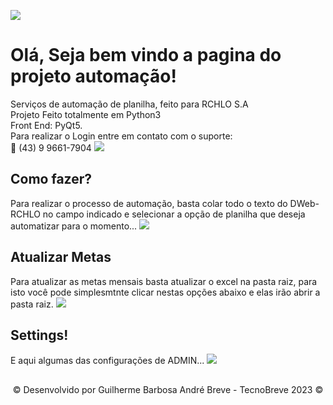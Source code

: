 <image src='https://github.com/TecnoBreve/Automacao/blob/main/img/man.png'></image>
<h1>Olá, Seja bem vindo a pagina do projeto automação!</h1>
Serviços de automação de planilha, feito para RCHLO S.A <br>
Projeto Feito totalmente em Python3 <br>
Front End: PyQt5.
<br/>
Para realizar o Login entre em contato com o suporte:<br>
📱 (43) 9 9661-7904
<image src='https://github.com/TecnoBreve/Automacao/blob/main/img/pscreen.jpeg'></image>
<br/>
<h2>Como fazer?</h2>
Para realizar o processo de automação, basta colar todo o texto do DWeb-RCHLO no campo indicado e selecionar a opção de planilha que deseja automatizar para o momento...
<image src='img/pscreen2.png'></image>
<br/>
<h2>Atualizar Metas</h2>
Para atualizar as metas mensais basta atualizar o excel na pasta raiz,
para isto você pode simplesmtnte clicar nestas opções abaixo e elas irão abrir a pasta raiz.
<image src = "img/pscreen3.png"/>
<br/>
<h2>Settings!</h2>
E aqui algumas das configurações de ADMIN...
<image src = "img/pscreen4.png"/>
<br/>
<h2></h2>
<p align="center"> © Desenvolvido por Guilherme Barbosa André Breve - TecnoBreve 2023 © </p>
